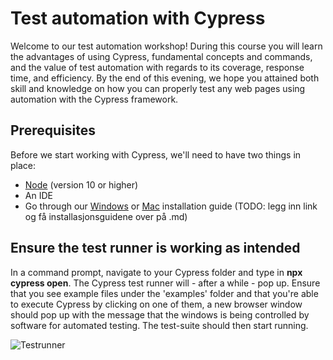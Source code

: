 # Test automation with Cypress

Welcome to our test automation workshop! During this course you will learn the advantages of using Cypress, fundamental concepts and commands, and the value of test automation with regards to its coverage, response time, and efficiency.  By the end of this evening, we hope you attained both skill and knowledge on how you can properly test any web pages using automation with the Cypress framework. 

## Prerequisites 
Before we start working with Cypress, we'll need to have two things in place: 
- [Node](https://nodejs.org/en/) (version 10 or higher)
- An IDE
- Go through our [Windows](https://github.com/Itera/cypress-kurs-navet-2021/tree/main/Windows%20Installation%20Guide) or [Mac](https://github.com/Itera/cypress-kurs-navet-2021/tree/main/Mac%20Installation%20Guide) installation guide (TODO: legg inn link og få installasjonsguidene over på .md)

## Ensure the test runner is working as intended
In a command prompt, navigate to your Cypress folder and type in **npx cypress open**. The Cypress test runner will - after a while - pop up. Ensure that you see example files under the 'examples' folder and that you're able to execute Cypress by clicking on one of them, a new browser window should pop up with the message that the windows is being controlled by software for automated testing. The test-suite should then start running.

![Testrunner](https://i.imgur.com/4oWmoAY.png)

